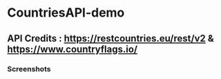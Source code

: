 # CountriesAPI-demo
## API Credits : https://restcountries.eu/rest/v2 & https://www.countryflags.io/
### Screenshots
